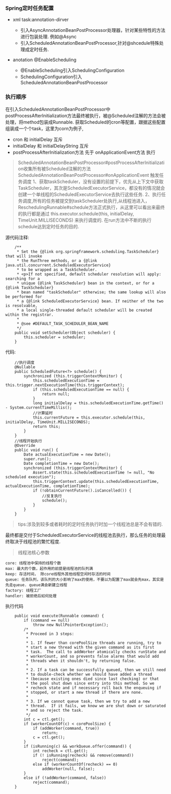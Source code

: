 ### Spring定时任务配置

*   xml  task:annotation-dirver
	* 引入AsyncAnnotationBeanPostProcessor处理器，针对某些特性的方法进行包装处理. 例如@Async
	* 引入ScheduledAnnotationBeanPostProcessor,针对@shcedule特殊处理成定时任务.

* anotation @EnableScheduling
	* @EnableScheduling引入SchedulingConfiguration
	* SchedulingConfiguration引入ScheduledAnnotationBeanPostProcessor

### 执行顺序
在引入ScheduledAnnotationBeanPostProcessor中postProcessAfterInitialization方法最终被执行，被@Scheduled注解的方法会被处理，将method包装成Runnable. 获取Scheduled的cron等配置，跟据这些配置组装成一个个task，这里为corn为例子,

* cron 和 initialDelay 互斥
* initialDelay 和 initialDelayString 互斥
* postProcessAfterInitialization方法 先于 onApplicationEvent方法 执行

>ScheduledAnnotationBeanPostProcessor#postProcessAfterInitialization收集所有被Scheduled注解的方法
>ScheduledAnnotationBeanPostProcessor#onApplicationEvent 触发任务调度
	1、获取taskScheduler，没有设置的前提下，优先从上下文中获取TaskScheduler，其次是ScheduledExecutorService，都没有的情况就会创建一个单线程的ScheduledExecutorService去执行这些任务. 
	2、执行任务调度,所有的任务被提交到taskScheduler处执行,从线程池进入，ReschedulingRunnable#schedule方法正式执行，从这里可以看出来最终的执行都是通过 this.executor.schedule(this, initialDelay, TimeUnit.MILLISECONDS) 来执行调度的. 在run方法中不断的执行schedule达到定时任务的目的.

源代码注释:
```text
    /**
     * Set the {@link org.springframework.scheduling.TaskScheduler} that will invoke
     * the RunThree methods, or a {@link java.util.concurrent.ScheduledExecutorService}
     * to be wrapped as a TaskScheduler.
     * <p>If not specified, default scheduler resolution will apply: searching for a
     * unique {@link TaskScheduler} bean in the context, or for a {@link TaskScheduler}
     * bean named "taskScheduler" otherwise; the same lookup will also be performed for
     * a {@link ScheduledExecutorService} bean. If neither of the two is resolvable,
     * a local single-threaded default scheduler will be created within the registrar.
     *
     * @see #DEFAULT_TASK_SCHEDULER_BEAN_NAME
     */
    public void setScheduler(Object scheduler) {
        this.scheduler = scheduler;
    }
```

代码:
```text
    //执行调度
	@Nullable
	public ScheduledFuture<?> schedule() {
		synchronized (this.triggerContextMonitor) {
			this.scheduledExecutionTime = this.trigger.nextExecutionTime(this.triggerContext);
			if (this.scheduledExecutionTime == null) {
				return null;
			}
			long initialDelay = this.scheduledExecutionTime.getTime() - System.currentTimeMillis();
            //计算延时
			this.currentFuture = this.executor.schedule(this, initialDelay, TimeUnit.MILLISECONDS);
			return this;
		}
	}
    //线程开始执行
	@Override
	public void run() {
		Date actualExecutionTime = new Date();
		super.run();
		Date completionTime = new Date();
		synchronized (this.triggerContextMonitor) {
			Assert.state(this.scheduledExecutionTime != null, "No scheduled execution");
			this.triggerContext.update(this.scheduledExecutionTime, actualExecutionTime, completionTime);
			if (!obtainCurrentFuture().isCancelled()) {
                //反复执行
				schedule();
			}
		}
	}
```

>tips:涉及到较多或者耗时的定时任务执行时加一个线程池总是不会有错的.

最终都是交付于ScheduledExecutorService的线程池去执行，那么任务的处理最终取决于线程池的繁忙程度.
 
>线程池核心参数

```text
core: 线程池中保持的线程个数
max: 最大的个数，起作用的前提是线程池的队列满
keep: 存活时间， 除core线程外其他线程空闲时存活的时间
queue: 任务队列，该队列的大小影响了max的使用，不要以为配置了max就会先max，其实是先走queue. queue满会新建立线程
factory: 线程工厂
handler: 被拒绝后如何处理
```

执行代码
```text
    public void execute(Runnable command) {
        if (command == null)
            throw new NullPointerException();
        /*
         * Proceed in 3 steps:
         *
         * 1. If fewer than corePoolSize threads are running, try to
         * start a new thread with the given command as its first
         * task.  The call to addWorker atomically checks runState and
         * workerCount, and so prevents false alarms that would add
         * threads when it shouldn't, by returning false.
         *
         * 2. If a task can be successfully queued, then we still need
         * to double-check whether we should have added a thread
         * (because existing ones died since last checking) or that
         * the pool shut down since entry into this method. So we
         * recheck state and if necessary roll back the enqueuing if
         * stopped, or start a new thread if there are none.
         *
         * 3. If we cannot queue task, then we try to add a new
         * thread.  If it fails, we know we are shut down or saturated
         * and so reject the task.
         */
        int c = ctl.get();
        if (workerCountOf(c) < corePoolSize) {
            if (addWorker(command, true))
                return;
            c = ctl.get();
        }
        if (isRunning(c) && workQueue.offer(command)) {
            int recheck = ctl.get();
            if (! isRunning(recheck) && remove(command))
                reject(command);
            else if (workerCountOf(recheck) == 0)
                addWorker(null, false);
        }
        else if (!addWorker(command, false))
            reject(command);
    }
```